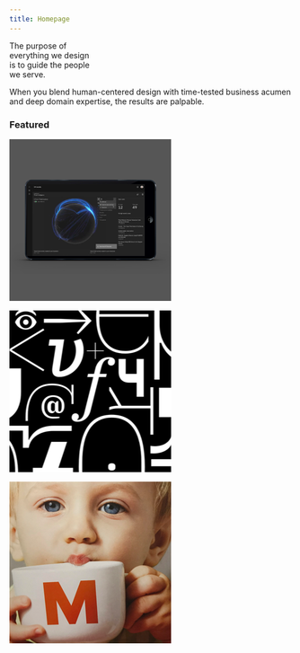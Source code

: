 ```yaml
---
title: Homepage
---
```


<title-block>
The purpose of<br>
everything we design<br>
<span>is to guide the people<br>
we serve.</span>
</title-block>

<grid background="gray-10">
<column lg="8">

When you blend human-centered design with time-tested business acumen and deep domain expertise, the results are palpable.

</column>
</grid>

<grid background="gray-10">
<column lg="4">

### Featured
<!-- -->
</column>
<column lg="4" md="4">

<tile
      type="small"
      tile_title_one="IBM Security"
      description="Detection is at an all time high and breaches at an all time low"
      link_one="Read more">
      <img src="./global/images/tile-img-sm__security.png" alt="A laptop showing security analytics" class="img--sm"/>
    </tile>

</column>
<column lg="4" md="4">

<tile
      type="small"
      tile_title_one="IBM Plex"
      description="Our typeface launched earlier this year and is now going global"
      link_one="Read more">
      <img src="./global/images/tile-img-sm__plex.png" alt="Various letters and characters in the Plex typeface" class="img--sm"/>
    </tile>

</column>
<column lg="4" md="4">

  <tile
      type="small"
      tile_title_one="iX + Migros"
      description="An integrated experience for Switzerland's most popular brand"
      link_one="Read more">
      <img src="./global/images/tile-img-sm__ix-migros.png" alt="an image of a little boy drinking from a mug" class="img--sm"/>    
    </tile>

</column>
</grid>
